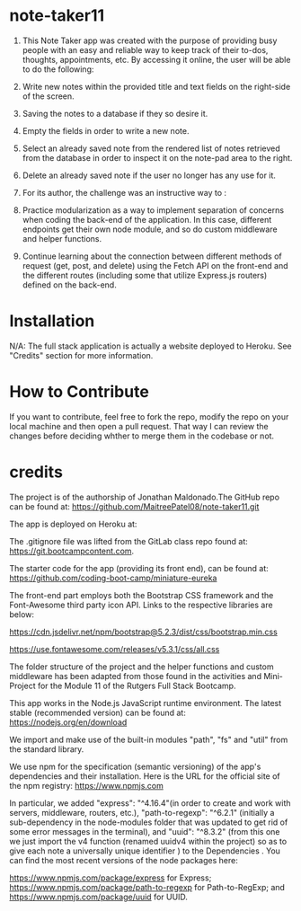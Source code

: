 # note-taker11

1. This Note Taker app was created with the purpose of providing busy people with an easy and reliable way to keep track of their to-dos, thoughts, appointments, etc. By accessing it online, the user will be able to do the following:

2. Write new notes within the provided title and text fields on the right-side of the screen.

3. Saving the notes to a database if they so desire it.

4. Empty the fields in order to write a new note.

5. Select an already saved note from the rendered list of notes retrieved from the database in order to inspect it on the note-pad area to the right.

6. Delete an already saved note if the user no longer has any use for it.

7. For its author, the challenge was an instructive way to :

8. Practice modularization as a way to implement separation of concerns when coding the back-end of the application. In this case, different endpoints get their own node module, and so do custom middleware and helper functions.

9. Continue learning about the connection between different methods of request (get, post, and delete) using the Fetch API on the front-end and the different routes (including some that utilize Express.js routers) defined on the back-end.


# Installation

N/A: The full stack application is actually a website deployed to Heroku. See "Credits" section for more information.


# How to Contribute

If you want to contribute, feel free to fork the repo, modify the repo on your local machine and then open a pull request. That way I can review the changes before deciding whther to merge them in the codebase or not.


# credits


The project is of the authorship of Jonathan Maldonado.The GitHub repo can be found at: https://github.com/MaitreePatel08/note-taker11.git

The app is deployed on Heroku at: 

The .gitignore file was lifted from the GitLab class repo found at: https://git.bootcampcontent.com.

The starter code for the app (providing its front end), can be found at: https://github.com/coding-boot-camp/miniature-eureka

The front-end part employs both the Bootstrap CSS framework and the Font-Awesome third party icon API. Links to the respective libraries are below:

https://cdn.jsdelivr.net/npm/bootstrap@5.2.3/dist/css/bootstrap.min.css

https://use.fontawesome.com/releases/v5.3.1/css/all.css

The folder structure of the project and the helper functions and custom middleware has been adapted from those found in the activities and Mini-Project for the Module 11 of the Rutgers Full Stack Bootcamp.

This app works in the Node.js JavaScript runtime environment. The latest stable (recommended version) can be found at: https://nodejs.org/en/download

We import and make use of the built-in modules "path", "fs" and "util" from the standard library.

We use npm for the specification (semantic versioning) of the app's dependencies and their installation. Here is the URL for the official site of the npm registry: https://www.npmjs.com

In particular, we added "express": "^4.16.4"(in order to create and work with servers, middleware, routers, etc.), "path-to-regexp": "^6.2.1" (initially a sub-dependency in the node-modules folder that was updated to get rid of some error messages in the terminal), and "uuid": "^8.3.2" (from this one we just import the v4 function (renamed uuidv4 within the project) so as to give each note a universally unique identifier ) to the Dependencies . You can find the most recent versions of the node packages here:

https://www.npmjs.com/package/express for Express; https://www.npmjs.com/package/path-to-regexp for Path-to-RegExp; and https://www.npmjs.com/package/uuid for UUID.